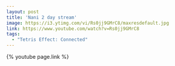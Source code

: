 ```yaml
---
layout: post
title: 'Nani 2 day stream'
image: https://i3.ytimg.com/vi/Rs0jj9GMrC8/maxresdefault.jpg
link: https://www.youtube.com/watch?v=Rs0jj9GMrC8
tags:
  - "Tetris Effect: Connected"
---
```


{% youtube page.link %}
